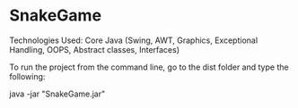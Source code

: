 # SnakeGame

Technologies Used: Core Java (Swing, AWT, Graphics, Exceptional Handling, OOPS, Abstract classes, Interfaces)


To run the project from the command line, go to the dist folder and
type the following:

java -jar "SnakeGame.jar" 
